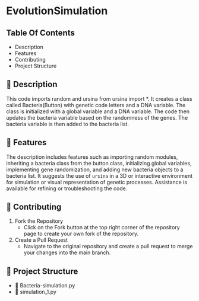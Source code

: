 # EvolutionSimulation

## Table Of Contents
- Description
- Features
- Contributing
- Project Structure

## 📖 Description
This code imports random and ursina from ursina import *. It creates a class called Bacteria(Button) with genetic code letters and a DNA variable. The class is initialized with a global variable and a DNA variable. The code then updates the bacteria variable based on the randomness of the genes. The bacteria variable is then added to the bacteria list.

## 🚀 Features
The description includes features such as importing random modules, inheriting a bacteria class from the button class, initializing global variables, implementing gene randomization, and adding new bacteria objects to a bacteria list. It suggests the use of `ursina` in a 3D or interactive environment for simulation or visual representation of genetic processes. Assistance is available for refining or troubleshooting the code.

## 🤝 Contributing
1. Fork the Repository
    - Click on the Fork button at the top right corner of the repository page to create your own fork of the repository.
2. Create a Pull Request
    - Navigate to the original repository and create a pull request to merge your changes into the main branch.

## 📂 Project Structure
  - 📄 Bacteria-simulation.py
  - 📄 simulation_1.py
